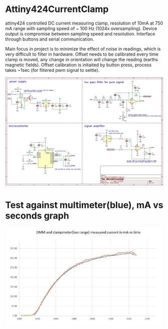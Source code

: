 # Attiny424CurrentClamp
attiny424 controlled DC current measuring clamp, resolution of 10mA at 750 mA range with sampling speed of ~ 100 Hz (1024x oversampling). Device output is compromise between sampling speed and resolution. Interface through buttons and serial communication.

Main focus in project is to minimize the effect of noise in readings, which is very difficult to filter in hardware. Offset needs to be calibrated every time clamp is moved, any change in orientation will change the reading (earths magnetic fields). Offset calibration is initaited by button press, process takes ~1sec (for filtered pwm signal to settle).

![schematic](https://github.com/aWanha/Attiny424CurrentClamp/blob/main/schematic.JPG)
# Test against multimeter(blue), mA vs seconds graph
![schematic](https://github.com/aWanha/Attiny424CurrentClamp/blob/main/linearity.JPG)
